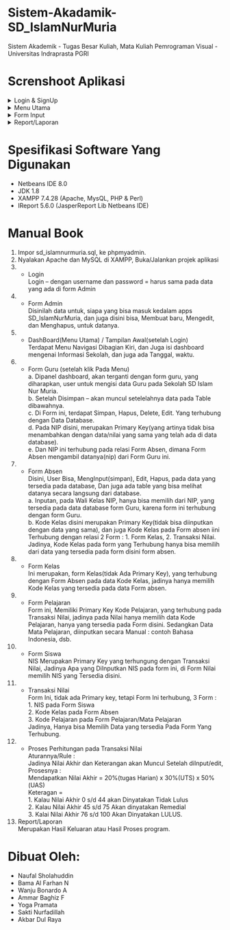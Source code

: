 # Sistem-Akadamik-SD_IslamNurMuria
Sistem Akademik - Tugas Besar Kuliah, Mata Kuliah Pemrograman Visual - Universitas Indraprasta PGRI

# Screnshoot Aplikasi
<details>
  <summary>Login & SignUp</summary>
  <img src="/../main/Screenshoot/1.jpg" name="login">
  <img src="/../main/Screenshoot/2.jpg" name="login-2">
  <img src="/../main/Screenshoot/3.jpg" name="form Admin/SignUp">
</details>
<details>
  <summary>Menu Utama</summary>
  <img src="/../main/Screenshoot/4.jpg" name="menu-utama1">
  <img src="/../main/Screenshoot/5.jpg" name="menu-utama2">
</details>
<details>
  <summary>Form Input</summary>
  <img src="/../main/Screenshoot/6.jpg" name="Form-Guru">
  <img src="/../main/Screenshoot/7.jpg" name="Form-Absen">
  <img src="/../main/Screenshoot/7-2.jpg" name="Form-Absen2">
  <img src="/../main/Screenshoot/8.jpg" name="Form-Kelas">
  <img src="/../main/Screenshoot/8-2.jpg" name="Form-Kelas2">
  <img src="/../main/Screenshoot/9.jpg" name="Form-MataPelajaran">
  <img src="/../main/Screenshoot/10.jpg" name="Form-Siswa">
  <img src="/../main/Screenshoot/11.jpg" name="Form-Nilai">
  <img src="/../main/Screenshoot/11-2.jpg" name="Form-Nilai2">
</details>
<details>
  <summary>Report/Laporan</summary>
  <img src="/../main/Screenshoot/12.jpg" name="report-Guru">
  <img src="/../main/Screenshoot/13.jpg" name="report-Siswa">
  <img src="/../main/Screenshoot/14.jpg" name="repor-Absen">
  <img src="/../main/Screenshoot/15.jpg" name="report-MataPelajaran">
  <img src="/../main/Screenshoot/16.jpg" name="report-Nilai">
</details>

# Spesifikasi Software Yang Digunakan
* Netbeans IDE 8.0
* JDK 1.8
* XAMPP 7.4.28 (Apache, MysQL, PHP & Perl)
* IReport 5.6.0 (JasperReport Lib Netbeans IDE)

# Manual Book
1. Impor sd_islamnurmuria.sql, ke phpmyadmin.
2. Nyalakan Apache dan MySQL di XAMPP, Buka/Jalankan projek aplikasi
3. *	Login
<br>Login – dengan username dan password = harus sama pada data yang ada di form Admin
4. *	Form Admin
<br>Disinilah data untuk, siapa yang bisa masuk kedalam apps SD_IslamNurMuria, dan juga disini bisa, Membuat baru, Mengedit, dan Menghapus, untuk datanya.
5. *	DashBoard(Menu Utama) / Tampilan Awal(setelah Login)
<br>Terdapat Menu Navigasi Dibagian Kiri, dan Juga isi dashboard mengenai Informasi Sekolah, dan juga ada Tanggal, waktu.
6. *	Form Guru (setelah klik Pada Menu)
  <br>a.	Dipanel dashboard, akan terganti dengan form guru, yang diharapkan, user untuk mengisi data Guru pada Sekolah SD Islam Nur Muria.
  <br>b.  Setelah Disimpan – akan muncul setelelahnya data pada Table dibawahnya.
  <br>c.	Di Form ini, terdapat Simpan, Hapus, Delete, Edit. Yang terhubung dengan Data Database.
  <br>d.	Pada NIP disini, merupakan Primary Key(yang artinya tidak bisa menambahkan dengan data/nilai yang sama yang telah ada di data database).
  <br>e.	Dan NIP ini terhubung pada relasi Form Absen, dimana Form Absen mengambil datanya(nip) dari Form Guru ini.  
7. *	Form Absen
<br>Disini, User Bisa, MengInput(simpan), Edit, Hapus, pada data yang tersedia pada database, Dan juga ada table yang bisa melihat datanya secara langsung dari database. 
  <br>a.	Inputan, pada Wali Kelas NIP, hanya bisa memilih dari NIP, yang tersedia pada data database form Guru, karena form ini terhubung dengan form Guru.
  <br>b.	Kode Kelas disini merupakan Primary Key(tidak bisa diinputkan dengan data yang sama), dan juga Kode Kelas pada Form absen iini Terhubung dengan 
      relasi 2 Form : 1. Form Kelas, 2. Transaksi Nilai.
      <br>Jadinya, Kode Kelas pada form yang Terhubung hanya bisa memilih dari data yang tersedia pada form disini form absen.
8. *	Form Kelas
<br>Ini merupakan, form Kelas(tidak Ada Primary Key), yang terhubung dengan Form Absen pada data Kode Kelas, jadinya hanya memilih Kode Kelas yang tersedia pada data Form absen.
9. *	Form Pelajaran
<br>Form ini, Memiliki Primary Key Kode Pelajaran, yang terhubung pada Transaksi Nilai, jadinya pada Nilai hanya memilih data Kode Pelajaran, hanya yang tersedia pada Form disini. Sedangkan Data Mata Pelajaran, diinputkan secara Manual : contoh Bahasa Indonesia, dsb.
10. *	Form Siswa
<br>NIS Merupakan Primary Key yang terhungung dengan Transaksi Nilai, Jadinya Apa yang DiInputkan NIS pada form ini, di Form Nilai memilih NIS yang Tersedia disini.
11. *	Transaksi Nilai
<br>Form Ini, tidak ada Primary key, tetapi Form Ini terhubung, 3 Form :
  <br>1.	NIS pada Form Siswa
  <br>2.	Kode Kelas pada Form Absen
  <br>3.	Kode Pelajaran pada Form Pelajaran/Mata Pelajaran
<br>Jadinya, Hanya bisa Memilih Data yang tersedia Pada Form Yang Terhubung.
12. *	Proses Perhitungan pada Transaksi Nilai
<br>Aturannya/Rule :
<br>Jadinya Nilai Akhir dan  Keterangan  akan Muncul  Setelah diInput/edit,
<br>Prosesnya : 
<br>Mendapatkan Nilai Akhir = 20%(tugas Harian) x 30%(UTS) x 50%(UAS)
 <br>Keteragan = 
  <br>1.	Kalau Nilai Akhir 0 s/d 44 akan Dinyatakan Tidak Lulus
  <br>2.	Kalau Nilai Akhir 45 s/d 75 Akan dinyatakan Remedial
  <br>3.	Kalai Nilai Akhir 76 s/d 100 Akan Dinyatakan LULUS.
12. Report/Laporan
<br>Merupakan Hasil Keluaran atau Hasil Proses program.


# Dibuat Oleh:
* Naufal Sholahuddin
* Bama Al Farhan N
* Wanju Bonardo A
* Ammar Baghiz F
* Yoga Pramata
* Sakti Nurfadillah
* Akbar Dul Raya
